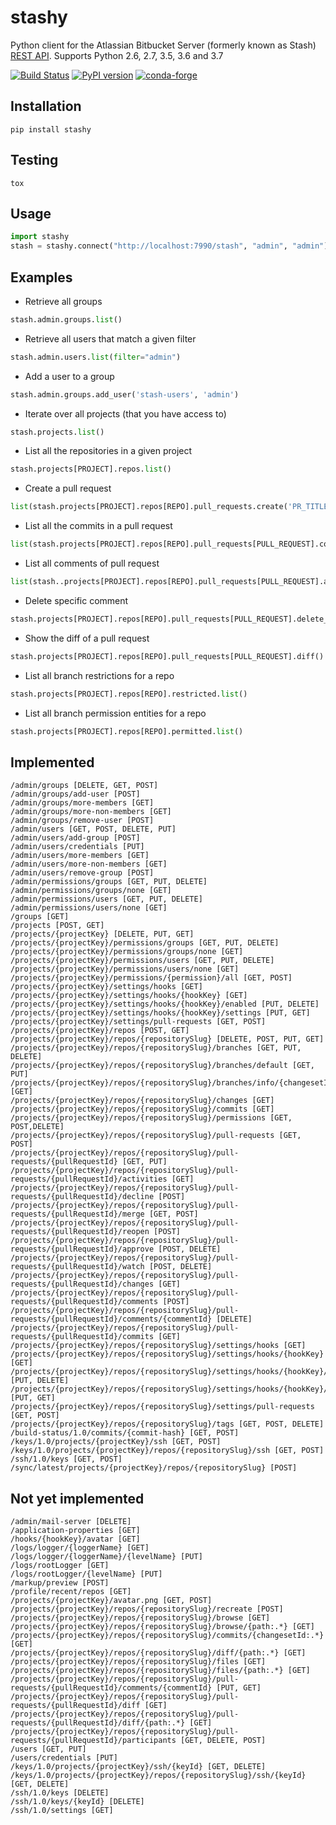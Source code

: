 # stashy

Python client for the Atlassian Bitbucket Server (formerly known as Stash) [REST API](https://docs.atlassian.com/bitbucket-server/rest/5.7.0/bitbucket-rest.html). Supports Python 2.6, 2.7, 3.5, 3.6 and 3.7

[![Build Status](https://travis-ci.org/cosmin/stashy.png?branch=master)](https://travis-ci.org/cosmin/stashy)
[![PyPI version](https://img.shields.io/pypi/v/stashy.svg)](https://pypi.org/project/stashy)
[![conda-forge](https://img.shields.io/conda/vn/conda-forge/stashy.svg)](https://anaconda.org/conda-forge/stashy)


## Installation

```
pip install stashy
```

## Testing

```
tox
```

## Usage
```python
import stashy
stash = stashy.connect("http://localhost:7990/stash", "admin", "admin")
```

## Examples

* Retrieve all groups

```python
stash.admin.groups.list()
```

* Retrieve all users that match a given filter

```python
stash.admin.users.list(filter="admin")
```

* Add a user to a group

```python
stash.admin.groups.add_user('stash-users', 'admin')
```

* Iterate over all projects (that you have access to)

```python
stash.projects.list()
```

* List all the repositories in a given project

```python
stash.projects[PROJECT].repos.list()
```

* Create a pull request

```python
list(stash.projects[PROJECT].repos[REPO].pull_requests.create('PR_TITLE', 'SOURCE_REF', 'TARGET_REF', 'PR_COMMENT', 'PR_REVIEWERS_LIST'))
```

* List all the commits in a pull request

```python
list(stash.projects[PROJECT].repos[REPO].pull_requests[PULL_REQUEST].commits())
```

* List all comments of pull request

```python
list(stash..projects[PROJECT].repos[REPO].pull_requests[PULL_REQUEST].activities(fromType='COMMENTED')))
```

* Delete specific comment

```python
stash.projects[PROJECT].repos[REPO].pull_requests[PULL_REQUEST].delete_comment(COMMENT_ID, COMMENT_VERSION)
```

* Show the diff of a pull request

```python
stash.projects[PROJECT].repos[REPO].pull_requests[PULL_REQUEST].diff()
```

* List all branch restrictions for a repo
```python
stash.projects[PROJECT].repos[REPO].restricted.list()
```

* List all branch permission entities for a repo
```python
stash.projects[PROJECT].repos[REPO].permitted.list()
```

## Implemented

```
/admin/groups [DELETE, GET, POST]
/admin/groups/add-user [POST]
/admin/groups/more-members [GET]
/admin/groups/more-non-members [GET]
/admin/groups/remove-user [POST]
/admin/users [GET, POST, DELETE, PUT]
/admin/users/add-group [POST]
/admin/users/credentials [PUT]
/admin/users/more-members [GET]
/admin/users/more-non-members [GET]
/admin/users/remove-group [POST]
/admin/permissions/groups [GET, PUT, DELETE]
/admin/permissions/groups/none [GET]
/admin/permissions/users [GET, PUT, DELETE]
/admin/permissions/users/none [GET]
/groups [GET]
/projects [POST, GET]
/projects/{projectKey} [DELETE, PUT, GET]
/projects/{projectKey}/permissions/groups [GET, PUT, DELETE]
/projects/{projectKey}/permissions/groups/none [GET]
/projects/{projectKey}/permissions/users [GET, PUT, DELETE]
/projects/{projectKey}/permissions/users/none [GET]
/projects/{projectKey}/permissions/{permission}/all [GET, POST]
/projects/{projectKey}/settings/hooks [GET]
/projects/{projectKey}/settings/hooks/{hookKey} [GET]
/projects/{projectKey}/settings/hooks/{hookKey}/enabled [PUT, DELETE]
/projects/{projectKey}/settings/hooks/{hookKey}/settings [PUT, GET]
/projects/{projectKey}/settings/pull-requests [GET, POST]
/projects/{projectKey}/repos [POST, GET]
/projects/{projectKey}/repos/{repositorySlug} [DELETE, POST, PUT, GET]
/projects/{projectKey}/repos/{repositorySlug}/branches [GET, PUT, DELETE]
/projects/{projectKey}/repos/{repositorySlug}/branches/default [GET, PUT]
/projects/{projectKey}/repos/{repositorySlug}/branches/info/{changesetId} [GET]
/projects/{projectKey}/repos/{repositorySlug}/changes [GET]
/projects/{projectKey}/repos/{repositorySlug}/commits [GET]
/projects/{projectKey}/repos/{repositorySlug}/permissions [GET, POST,DELETE]
/projects/{projectKey}/repos/{repositorySlug}/pull-requests [GET, POST]
/projects/{projectKey}/repos/{repositorySlug}/pull-requests/{pullRequestId} [GET, PUT]
/projects/{projectKey}/repos/{repositorySlug}/pull-requests/{pullRequestId}/activities [GET]
/projects/{projectKey}/repos/{repositorySlug}/pull-requests/{pullRequestId}/decline [POST]
/projects/{projectKey}/repos/{repositorySlug}/pull-requests/{pullRequestId}/merge [GET, POST]
/projects/{projectKey}/repos/{repositorySlug}/pull-requests/{pullRequestId}/reopen [POST]
/projects/{projectKey}/repos/{repositorySlug}/pull-requests/{pullRequestId}/approve [POST, DELETE]
/projects/{projectKey}/repos/{repositorySlug}/pull-requests/{pullRequestId}/watch [POST, DELETE]
/projects/{projectKey}/repos/{repositorySlug}/pull-requests/{pullRequestId}/changes [GET]
/projects/{projectKey}/repos/{repositorySlug}/pull-requests/{pullRequestId}/comments [POST]
/projects/{projectKey}/repos/{repositorySlug}/pull-requests/{pullRequestId}/comments/{commentId} [DELETE]
/projects/{projectKey}/repos/{repositorySlug}/pull-requests/{pullRequestId}/commits [GET]
/projects/{projectKey}/repos/{repositorySlug}/settings/hooks [GET]
/projects/{projectKey}/repos/{repositorySlug}/settings/hooks/{hookKey} [GET]
/projects/{projectKey}/repos/{repositorySlug}/settings/hooks/{hookKey}/enabled [PUT, DELETE]
/projects/{projectKey}/repos/{repositorySlug}/settings/hooks/{hookKey}/settings [PUT, GET]
/projects/{projectKey}/repos/{repositorySlug}/settings/pull-requests [GET, POST]
/projects/{projectKey}/repos/{repositorySlug}/tags [GET, POST, DELETE]
/build-status/1.0/commits/{commit-hash} [GET, POST]
/keys/1.0/projects/{projectKey}/ssh [GET, POST]
/keys/1.0/projects/{projectKey}/repos/{repositorySlug}/ssh [GET, POST]
/ssh/1.0/keys [GET, POST]
/sync/latest/projects/{projectKey}/repos/{repositorySlug} [POST]
```

## Not yet implemented

```
/admin/mail-server [DELETE]
/application-properties [GET]
/hooks/{hookKey}/avatar [GET]
/logs/logger/{loggerName} [GET]
/logs/logger/{loggerName}/{levelName} [PUT]
/logs/rootLogger [GET]
/logs/rootLogger/{levelName} [PUT]
/markup/preview [POST]
/profile/recent/repos [GET]
/projects/{projectKey}/avatar.png [GET, POST]
/projects/{projectKey}/repos/{repositorySlug}/recreate [POST]
/projects/{projectKey}/repos/{repositorySlug}/browse [GET]
/projects/{projectKey}/repos/{repositorySlug}/browse/{path:.*} [GET]
/projects/{projectKey}/repos/{repositorySlug}/commits/{changesetId:.*} [GET]
/projects/{projectKey}/repos/{repositorySlug}/diff/{path:.*} [GET]
/projects/{projectKey}/repos/{repositorySlug}/files [GET]
/projects/{projectKey}/repos/{repositorySlug}/files/{path:.*} [GET]
/projects/{projectKey}/repos/{repositorySlug}/pull-requests/{pullRequestId}/comments/{commentId} [PUT, GET]
/projects/{projectKey}/repos/{repositorySlug}/pull-requests/{pullRequestId}/diff [GET]
/projects/{projectKey}/repos/{repositorySlug}/pull-requests/{pullRequestId}/diff/{path:.*} [GET]
/projects/{projectKey}/repos/{repositorySlug}/pull-requests/{pullRequestId}/participants [GET, DELETE, POST]
/users [GET, PUT]
/users/credentials [PUT]
/keys/1.0/projects/{projectKey}/ssh/{keyId} [GET, DELETE]
/keys/1.0/projects/{projectKey}/repos/{repositorySlug}/ssh/{keyId} [GET, DELETE]
/ssh/1.0/keys [DELETE]
/ssh/1.0/keys/{keyId} [DELETE]
/ssh/1.0/settings [GET]
```
